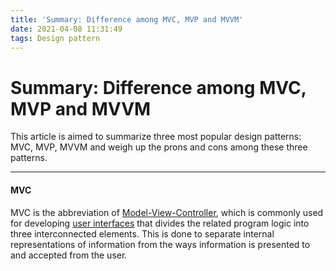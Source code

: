 ```yaml
---
title: 'Summary: Difference among MVC, MVP and MVVM'
date: 2021-04-08 11:31:49
tags: Design pattern
---
```


# Summary: Difference among MVC, MVP and MVVM

This article is aimed to summarize three most popular design patterns: MVC, MVP, MVVM and weigh up the prons and cons among these three patterns.

---

#### MVC

MVC is the abbreviation of [Model-View-Controller](https://en.wikipedia.org/wiki/Model%E2%80%93view%E2%80%93controller), which is commonly used for developing [user interfaces](https://en.wikipedia.org/wiki/User_interface) that divides the related program logic into three interconnected elements. This is done to separate internal representations of information from the ways information is presented to and accepted from the user.



